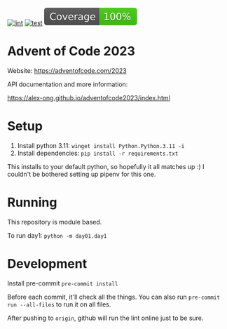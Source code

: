 [![lint](https://github.com/alex-ong/adventofcode2023/actions/workflows/lint.yml/badge.svg)](https://github.com/alex-ong/adventofcode2023/actions/workflows/lint.yml)
[![test](https://github.com/alex-ong/adventofcode2023/actions/workflows/test.yml/badge.svg)](https://github.com/alex-ong/adventofcode2023/actions/workflows/test.yml)
[![coverage](https://raw.githubusercontent.com/alex-ong/adventofcode2023/python-coverage-comment-action-data/badge.svg)](https://htmlpreview.github.io/?https://github.com/alex-ong/adventofcode2023/blob/python-coverage-comment-action-data/htmlcov/index.html)

Advent of Code 2023
===

Website: https://adventofcode.com/2023

API documentation and more information:

https://alex-ong.github.io/adventofcode2023/index.html


Setup
===

1. Install python 3.11: `winget install Python.Python.3.11 -i`
1. Install dependencies: `pip install -r requirements.txt`

This installs to your default python, so hopefully it all matches up :)
I couldn't be bothered setting up pipenv for this one.

Running
===
This repository is module based.

To run day1: `python -m day01.day1`

Development
===

Install pre-commit `pre-commit install`

Before each commit, it'll check all the things.
You can also run `pre-commit run --all-files` to run it on all files.

After pushing to `origin`, github will run the lint online just to be sure.


